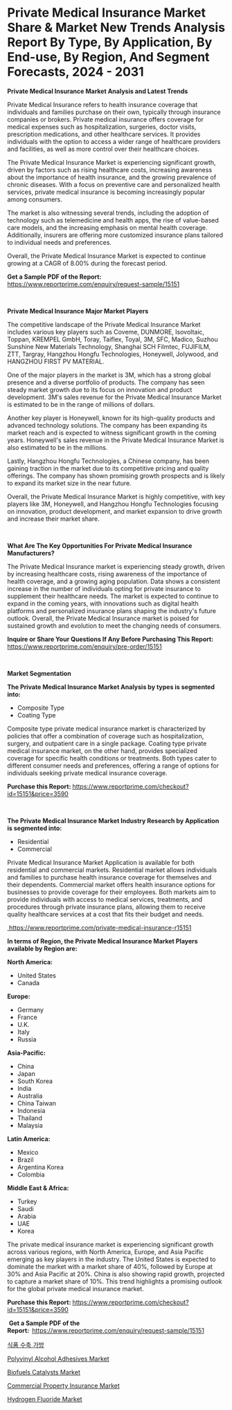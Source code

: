 <p><h1>Private Medical Insurance Market Share & Market New Trends Analysis Report By Type, By Application, By End-use, By Region, And Segment Forecasts, 2024 - 2031</h1></p><p><strong>Private Medical Insurance Market Analysis and Latest Trends</strong></p>
<p><p>Private Medical Insurance refers to health insurance coverage that individuals and families purchase on their own, typically through insurance companies or brokers. Private medical insurance offers coverage for medical expenses such as hospitalization, surgeries, doctor visits, prescription medications, and other healthcare services. It provides individuals with the option to access a wider range of healthcare providers and facilities, as well as more control over their healthcare choices.</p><p>The Private Medical Insurance Market is experiencing significant growth, driven by factors such as rising healthcare costs, increasing awareness about the importance of health insurance, and the growing prevalence of chronic diseases. With a focus on preventive care and personalized health services, private medical insurance is becoming increasingly popular among consumers.</p><p>The market is also witnessing several trends, including the adoption of technology such as telemedicine and health apps, the rise of value-based care models, and the increasing emphasis on mental health coverage. Additionally, insurers are offering more customized insurance plans tailored to individual needs and preferences.</p><p>Overall, the Private Medical Insurance Market is expected to continue growing at a CAGR of 8.00% during the forecast period.</p></p>
<p><strong>Get a Sample PDF of the Report:&nbsp;</strong> <a href="https://www.reportprime.com/enquiry/request-sample/15151">https://www.reportprime.com/enquiry/request-sample/15151</a></p>
<p>&nbsp;</p>
<p><strong>Private Medical Insurance Major Market Players</strong></p>
<p><p>The competitive landscape of the Private Medical Insurance Market includes various key players such as Coveme, DUNMORE, Isovoltaic, Toppan, KREMPEL GmbH, Toray, Taiflex, Toyal, 3M, SFC, Madico, Suzhou Sunshine New Materials Technology, Shanghai SCH Filmtec, FUJIFILM, ZTT, Targray, Hangzhou Hongfu Technologies, Honeywell, Jolywood, and HANGZHOU FIRST PV MATERIAL.</p><p>One of the major players in the market is 3M, which has a strong global presence and a diverse portfolio of products. The company has seen steady market growth due to its focus on innovation and product development. 3M's sales revenue for the Private Medical Insurance Market is estimated to be in the range of millions of dollars.</p><p>Another key player is Honeywell, known for its high-quality products and advanced technology solutions. The company has been expanding its market reach and is expected to witness significant growth in the coming years. Honeywell's sales revenue in the Private Medical Insurance Market is also estimated to be in the millions.</p><p>Lastly, Hangzhou Hongfu Technologies, a Chinese company, has been gaining traction in the market due to its competitive pricing and quality offerings. The company has shown promising growth prospects and is likely to expand its market size in the near future.</p><p>Overall, the Private Medical Insurance Market is highly competitive, with key players like 3M, Honeywell, and Hangzhou Hongfu Technologies focusing on innovation, product development, and market expansion to drive growth and increase their market share.</p></p>
<p>&nbsp;</p>
<p><strong>What Are The Key Opportunities For Private Medical Insurance Manufacturers?</strong></p>
<p><p>The Private Medical Insurance market is experiencing steady growth, driven by increasing healthcare costs, rising awareness of the importance of health coverage, and a growing aging population. Data shows a consistent increase in the number of individuals opting for private insurance to supplement their healthcare needs. The market is expected to continue to expand in the coming years, with innovations such as digital health platforms and personalized insurance plans shaping the industry's future outlook. Overall, the Private Medical Insurance market is poised for sustained growth and evolution to meet the changing needs of consumers.</p></p>
<p><strong>Inquire or Share Your Questions If Any Before Purchasing This Report:</strong> <a href="https://www.reportprime.com/enquiry/pre-order/15151">https://www.reportprime.com/enquiry/pre-order/15151</a></p>
<p>&nbsp;</p>
<p><strong>Market Segmentation</strong></p>
<p><strong>The Private Medical Insurance Market Analysis by types is segmented into:</strong></p>
<p><ul><li>Composite Type</li><li>Coating Type</li></ul></p>
<p><p>Composite type private medical insurance market is characterized by policies that offer a combination of coverage such as hospitalization, surgery, and outpatient care in a single package. Coating type private medical insurance market, on the other hand, provides specialized coverage for specific health conditions or treatments. Both types cater to different consumer needs and preferences, offering a range of options for individuals seeking private medical insurance coverage.</p></p>
<p><strong>Purchase this Report:&nbsp;</strong><a href="https://www.reportprime.com/checkout?id=15151&price=3590">https://www.reportprime.com/checkout?id=15151&price=3590</a></p>
<p>&nbsp;</p>
<p><strong>The Private Medical Insurance Market Industry Research by Application is segmented into:</strong></p>
<p><ul><li>Residential</li><li>Commercial</li></ul></p>
<p><p>Private Medical Insurance Market Application is available for both residential and commercial markets. Residential market allows individuals and families to purchase health insurance coverage for themselves and their dependents. Commercial market offers health insurance options for businesses to provide coverage for their employees. Both markets aim to provide individuals with access to medical services, treatments, and procedures through private insurance plans, allowing them to receive quality healthcare services at a cost that fits their budget and needs.</p></p>
<p><a href="https://www.reportprime.com/private-medical-insurance-r15151">&nbsp;https://www.reportprime.com/private-medical-insurance-r15151</a></p>
<p><strong>In terms of Region, the Private Medical Insurance Market Players available by Region are:</strong></p>
<p>
    <p> <strong> North America: </strong>
        <ul>
            <li>United States</li>
            <li>Canada</li>
        </ul>
        </p> 
    <p> <strong> Europe: </strong>
        <ul>
            <li>Germany</li>
            <li>France</li>
            <li>U.K.</li>
            <li>Italy</li>
            <li>Russia</li>
        </ul>
        </p> 
    <p> <strong> Asia-Pacific: </strong>
        <ul>
            <li>China</li>
            <li>Japan</li>
            <li>South Korea</li>
            <li>India</li>
            <li>Australia</li>
            <li>China Taiwan</li>
            <li>Indonesia</li>
            <li>Thailand</li>
            <li>Malaysia</li>
        </ul>
        </p> 
    <p> <strong> Latin America: </strong>
        <ul>
            <li>Mexico</li>
            <li>Brazil</li>
            <li>Argentina Korea</li>
            <li>Colombia</li>
        </ul>
        </p> 
    <p> <strong> Middle East & Africa: </strong>
        <ul>
            <li>Turkey</li>
            <li>Saudi</li>
            <li>Arabia</li>
            <li>UAE</li>
            <li>Korea</li>
        </ul>
    </p>
    </p>
<p><p>The private medical insurance market is experiencing significant growth across various regions, with North America, Europe, and Asia Pacific emerging as key players in the industry. The United States is expected to dominate the market with a market share of 40%, followed by Europe at 30% and Asia Pacific at 20%. China is also showing rapid growth, projected to capture a market share of 10%. This trend highlights a promising outlook for the global private medical insurance market.</p></p>
<p><strong>Purchase this Report: </strong><a href="https://www.reportprime.com/checkout?id=15151&price=3590">https://www.reportprime.com/checkout?id=15151&price=3590</a></p>
<p>&nbsp;<strong>Get a Sample PDF of the Report:&nbsp;&nbsp;</strong><a href="https://www.reportprime.com/enquiry/request-sample/15151">https://www.reportprime.com/enquiry/request-sample/15151</a></p>
<p><strong></strong></p>
<p><p><a href="https://github.com/FelipeGrrady654556/Market-Research-Report-List-1/blob/main/896275223438.md">식품 수축 가방</a></p><p><a href="https://www.linkedin.com/pulse/decoding-polyvinyl-alcohol-adhesives-market-deep-dive-latest-trends-efbie?trackingId=8zAEJ6GNDTM19NOBPQYbXQ%3D%3D">Polyvinyl Alcohol Adhesives Market</a></p><p><a href="https://www.linkedin.com/pulse/global-biofuels-catalysts-market-size-trends-insights-projections-7puxe?trackingId=31KnrBzBojFOynZ%2Fi2DcJA%3D%3D">Biofuels Catalysts Market</a></p><p><a href="https://github.com/nicholepatriciadoylenwnrjr0/Market-Research-Report-List-2/blob/main/commercial-property-insurance-market.md">Commercial Property Insurance Market</a></p><p><a href="https://issuu.com/reportprime-2/docs/hydrogen-fluoride-market-size-2030.pptx">Hydrogen Fluoride Market</a></p></p>